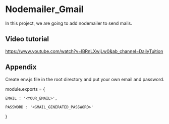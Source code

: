 # Nodemailer_Gmail
In this project, we are going to add nodemailer to send mails.

## Video tutorial
https://www.youtube.com/watch?v=lBRnLXwjLw0&ab_channel=DailyTuition

## Appendix
Create env.js file in the root directory and put your own email and password.

module.exports = {

    EMAIL : '<YOUR_EMAIL>',
    
    PASSWORD : '<GMAIL_GENERATED_PASSWORD>'
    
}

